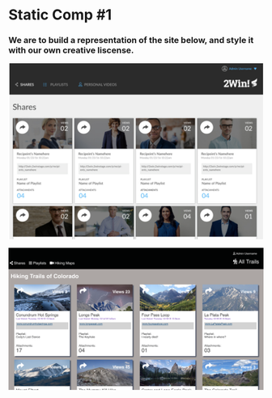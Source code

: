 # Static Comp #1

### We are to build a representation of the site below, and style it with our own creative liscense. 

![alt text](Images/ScreenShotTemplate.png)

![alt text](Images/SC1RD.png)


